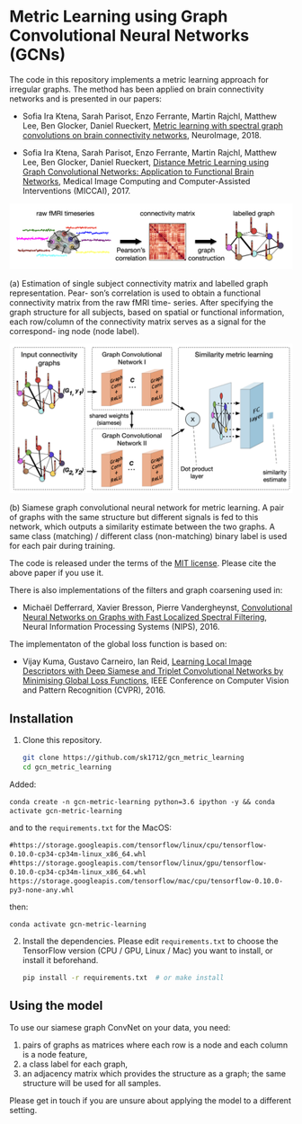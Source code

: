 # Metric Learning using Graph Convolutional Neural Networks (GCNs)

The code in this repository implements a metric learning approach for irregular
graphs. The method has been applied on brain connectivity networks and is
presented in our papers:

* Sofia Ira Ktena, Sarah Parisot, Enzo Ferrante, Martin Rajchl, Matthew Lee,
  Ben Glocker, Daniel Rueckert, [Metric learning with spectral graph convolutions on brain connectivity networks](https://www.sciencedirect.com/science/article/pii/S1053811917310765), NeuroImage, 2018.

* Sofia Ira Ktena, Sarah Parisot, Enzo Ferrante, Martin Rajchl, Matthew Lee,
  Ben Glocker, Daniel Rueckert, [Distance Metric Learning using Graph Convolutional
  Networks: Application to Functional Brain Networks](https://arxiv.org/abs/1703.02161), Medical Image Computing
  and Computer-Assisted Interventions (MICCAI), 2017.

<p align="center">
<img src="refs/Fig1a.png" alt="overview" width="800"/>
</p>

(a) Estimation of single subject connectivity matrix and labelled graph representation. Pear- son’s correlation is used to obtain a functional connectivity matrix from the raw fMRI time- series. After specifying the graph structure for all subjects, based on spatial or functional information, each row/column of the connectivity matrix serves as a signal for the correspond- ing node (node label).

<p align="center">
<img src="refs/Fig1b.png" alt="overview" width="800"/>
</p>

(b) Siamese graph convolutional neural network for metric learning. A pair of graphs with the same structure but different signals is fed to this network, which outputs a similarity estimate between the two graphs. A same class (matching) / different class (non-matching) binary label is used for each pair during training.


The code is released under the terms of the [MIT license](LICENSE.txt). Please
cite the above paper if you use it.

There is also implementations of the filters and graph coarsening used in:
* Michaël Defferrard, Xavier Bresson, Pierre Vandergheynst, [Convolutional Neural
  Networks on Graphs with Fast Localized Spectral Filtering](https://arxiv.org/abs/1606.09375), Neural
  Information Processing Systems (NIPS), 2016.

The implementaton of the global loss function is based on:
* Vijay Kuma, Gustavo Carneiro, Ian Reid, [Learning Local Image Descriptors with Deep
  Siamese and Triplet Convolutional Networks by Minimising Global Loss Functions](https://arxiv.org/abs/1512.09272),
  IEEE Conference on Computer Vision and Pattern Recognition (CVPR), 2016.

## Installation

1. Clone this repository.
   ```sh
   git clone https://github.com/sk1712/gcn_metric_learning
   cd gcn_metric_learning
   ```

Added:
```
conda create -n gcn-metric-learning python=3.6 ipython -y && conda activate gcn-metric-learning
```
and to the `requirements.txt` for the MacOS:

```
#https://storage.googleapis.com/tensorflow/linux/cpu/tensorflow-0.10.0-cp34-cp34m-linux_x86_64.whl
#https://storage.googleapis.com/tensorflow/linux/gpu/tensorflow-0.10.0-cp34-cp34m-linux_x86_64.whl
https://storage.googleapis.com/tensorflow/mac/cpu/tensorflow-0.10.0-py3-none-any.whl
```
then:

```shell
conda activate gcn-metric-learning
```

2. Install the dependencies. Please edit `requirements.txt` to choose the
   TensorFlow version (CPU / GPU, Linux / Mac) you want to install, or install
   it beforehand.
   ```sh
   pip install -r requirements.txt  # or make install
   ```

## Using the model

To use our siamese graph ConvNet on your data, you need:

1. pairs of graphs as matrices where each row is a node and each column is a node feature,
2. a class label for each graph,
3. an adjacency matrix which provides the structure as a graph; the same structure
   will be used for all samples.

Please get in touch if you are unsure about applying the model to a different
setting.
